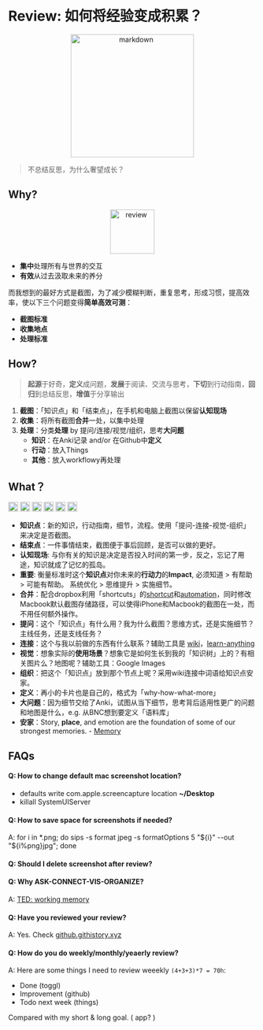 # Review: 如何将经验变成积累？

<center>
<img src="https://i.imgur.com/NqLvyMc.png" alt="markdown" width="250"/>
</center>



> 不总结反思，为什么奢望成长？

## Why?

<center>
<img src="https://i.imgur.com/PNAowPi.png" alt="review" height="90"/>
</center>

* **集中**处理所有与世界的交互
* **有效**从过去汲取未来的养分

而我想到的最好方式是截图，为了减少模糊判断，重复思考，形成习惯，提高效率，使以下三个问题变得**简单高效可测**：

* **截图标准**
* **收集地点**
* **处理标准**

## How?

> **起源**于好奇，**定义**成问题，**发展**于阅读、交流与思考，**下切**到行动指南，**回归**到总结反思，**增值**于分享输出



1. **截图**：「知识点」和「结束点」，在手机和电脑上截图以保留**认知现场**
1. **收集**：将所有截图**合并**一处，以集中处理
1. **处理**：分类**处理** by 提问/连接/视觉/组织，思考**大问题**
	* **知识**：在Anki记录 and/or 在Github中**定义**
	* **行动**：放入Things
	* **其他**：放入workflowy再处理



## What？

<img src="https://i.imgur.com/lywdaP3.png" alt="right" width="20"/> <img src="https://i.imgur.com/5L0C5zD.png" alt="shortcuts" width="20"/>
<img src="https://i.imgur.com/08rkmxR.png" alt="dropbox" width="20"/>
<img src="https://i.imgur.com/CZTaNRb.jpg" alt="anki" width="20"/>
<img src="https://i.imgur.com/kLLtRlc.png" alt="drawing" width="20"/>
<img src="https://i.imgur.com/8MyBvDP.png" alt="drawing" width="20"/>

* **知识点**：新的知识，行动指南，细节，流程。使用「提问-连接-视觉-组织」来决定是否截图。
* **结束点**：一件事情结束，截图便于事后回顾，是否可以做的更好。
* **认知现场**: 与你有关的知识是决定是否投入时间的第一步，反之，忘记了用途，知识就成了记忆的孤岛。
* **重要**: 衡量标准时这个**知识点**对你未来的**行动力**的**Impact**, 必须知道 > 有帮助 > 可能有帮助。 系统优化 > 思维提升 > 实施细节。
* **合并**：配合dropbox利用「shortcuts」的[shortcut](https://i.imgur.com/ac30rCf.jpeg)和[automation](https://i.imgur.com/BoIyroH.png)，同时修改Macbook默认截图存储路径，可以使得iPhone和Macbook的截图在一处，而不用任何额外操作。
* **提问**：这个「知识点」有什么用？我为什么截图？思维方式，还是实施细节？主线任务，还是支线任务？ 
* **连接**：这个与我以前做的东西有什么联系？辅助工具是 [wiki](https://i.imgur.com/aXYU4xr.png)，[learn-anything](https://learn-anything.xyz/)
* **视觉**：想象实际的**使用场景**？想象它是如何生长到我的「知识树」上的？有相关图片么？地图呢？辅助工具：Google Images
* **组织**：把这个「知识点」放到那个节点上呢？采用wiki连接中词语给知识点安家。
* **定义**：再小的卡片也是自己的，格式为「why-how-what-more」
* **大问题**：因为细节交给了Anki，试图从当下细节，思考背后适用性更广的问题和地图是什么，e.g. 从BNC想到要定义「语料库」
* **安家**：Story, **place**, and emotion are the foundation of some of our strongest memories. - [Memory](https://www.netflix.com/watch/81062188)



## FAQs

#### Q: How to change default mac screenshot location?

* defaults write com.apple.screencapture location **~/Desktop**
* killall SystemUIServer 

#### Q: How to save space for screenshots if needed? 

A: for i in *.png; do sips -s format jpeg -s formatOptions 5 "${i}" --out "${i%png}jpg"; done

#### Q: Should I delete screenshot after review?

#### Q: Why ASK-CONNECT-VIS-ORGANIZE?

A: [TED: working memory](https://www.ted.com/talks/peter_doolittle_how_your_working_memory_makes_sense_of_the_world) 

#### Q: Have you reviewed your review?

A: Yes. Check [github.githistory.xyz](https://github.githistory.xyz/willwang-x/a-growing-cs/blob/master/workflow/cornerstone/review.md) 

#### Q: How do you do weekly/monthly/yeaerly review?

A: Here are some things I need to review weeekly `(4+3+3)*7 = 70h`:

* Done (toggl)
* Improvement (github)  
* Todo next week (things)

Compared with my short & long goal. ( app? )